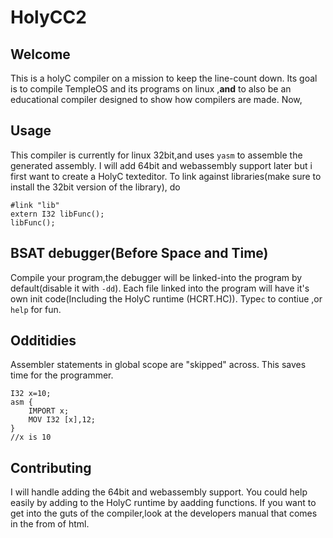 # HolyCC2
## Welcome
This is a holyC compiler on a mission to keep the line-count down. Its goal is to compile TempleOS and its programs on linux ,**and** to also be an educational compiler designed to show how compilers are made. Now,

## Usage
This compiler is currently for linux 32bit,and uses `yasm` to assemble the generated assembly. I will add 64bit and webassembly support later but i first want to create a HolyC texteditor. To link against libraries(make sure to install the 32bit version of the library), do
```
#link "lib"
extern I32 libFunc();
libFunc();
```
## BSAT debugger(Before Space and Time)
Compile your program,the debugger will be linked-into the program by default(disable it with `-dd`).
Each file linked into the program will have it's own init code(Including the HolyC runtime (HCRT.HC)). Type`c` to contiue ,or `help` for fun.

## Odditidies
Assembler statements in global scope are "skipped" across. This saves time for the programmer.
```
I32 x=10;
asm {
	IMPORT x;
	MOV I32 [x],12;
}
//x is 10
``` 

## Contributing 
I will handle adding the 64bit and webassembly support. You could help easily by adding to the HolyC runtime by aadding functions. If you want to get into the guts of the compiler,look at the developers manual that comes in the from of html. 
